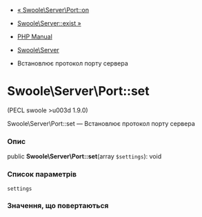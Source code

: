 - [« Swoole\Server\Port::on](swoole-server-port.on.md)
- [Swoole\Server::exist »](swoole-server.exist.md)

- [PHP Manual](index.md)
- [Swoole\Server](class.swoole-server.md)
- Встановлює протокол порту сервера

# Swoole\Server\Port::set

(PECL swoole \>u003d 1.9.0)

Swoole\Server\Port::set — Встановлює протокол порту сервера

### Опис

public **Swoole\Server\Port::set**(array `$settings`): void

### Список параметрів

`settings`

### Значення, що повертаються

